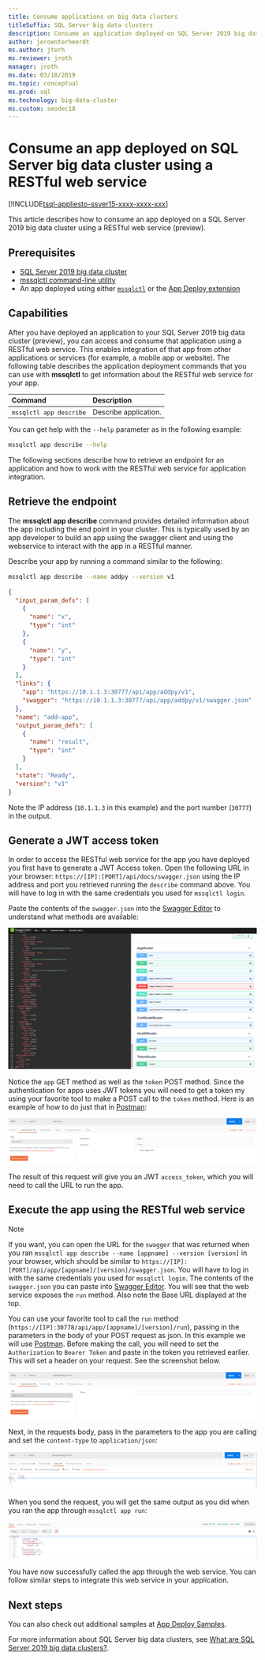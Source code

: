 ```yaml
---
title: Consume applications on big data clusters
titleSuffix: SQL Server big data clusters
description: Consume an application deployed on SQL Server 2019 big data cluster using a RESTful web service (preview).
author: jeroenterheerdt
ms.author: jterh
ms.reviewer: jroth
manager: jroth
ms.date: 03/18/2019
ms.topic: conceptual
ms.prod: sql
ms.technology: big-data-cluster
ms.custom: seodec18
---
```


# Consume an app deployed on SQL Server big data cluster using a RESTful web service

[!INCLUDE[tsql-appliesto-ssver15-xxxx-xxxx-xxx](../includes/tsql-appliesto-ssver15-xxxx-xxxx-xxx.md)]

This article describes how to consume an app deployed on a SQL Server 2019 big data cluster using a RESTful web service (preview).

## Prerequisites

- [SQL Server 2019 big data cluster](deployment-guidance.md)
- [mssqlctl command-line utility](deploy-install-mssqlctl.md)
- An app deployed using either [`mssqlctl`](big-data-cluster-create-apps.md) or the [App Deploy extension](app-deployment-extension.md)

## Capabilities

After you have deployed an application to your SQL Server 2019 big data cluster (preview), you can access and consume that application using a RESTful web service. This enables integration of that app from other applications or services (for example, a mobile app or website). The following table describes the application deployment commands that you can use with **mssqlctl** to get information about the RESTful web service for your app.

|Command |Description |
|:---|:---|
|`mssqlctl app describe` | Describe application. |

You can get help with the `--help` parameter as in the following example:

```bash
mssqlctl app describe --help
```

The following sections describe how to retrieve an endpoint for an application and how to work with the RESTful web service for application integration.

## Retrieve the endpoint

The **mssqlctl app describe** command provides detailed information about the app including the end point in your cluster. This is typically used by an app developer to build an app using the swagger client and using the webservice to interact with the app in a RESTful manner.

Describe your app by running a command similar to the following:

```bash
mssqlctl app describe --name addpy --version v1
```

```json
{
  "input_param_defs": [
    {
      "name": "x",
      "type": "int"
    },
    {
      "name": "y",
      "type": "int"
    }
  ],
  "links": {
    "app": "https://10.1.1.3:30777/api/app/addpy/v1",
    "swagger": "https://10.1.1.3:30777/api/app/addpy/v1/swagger.json"
  },
  "name": "add-app",
  "output_param_defs": [
    {
      "name": "result",
      "type": "int"
    }
  ],
  "state": "Ready",
  "version": "v1"
}
```

Note the IP address (`10.1.1.3` in this example) and the port number (`30777`) in the output.

## Generate a JWT access token

In order to access the RESTful web service for the app you have deployed you first have to generate a JWT Access token. Open the following URL in your browser: `https://[IP]:[PORT]/api/docs/swagger.json` using the IP address and port you retrieved running the `describe` command above. You will have to log in with the same credentials you used for `mssqlctl login`.

Paste the contents of the `swagger.json` into the [Swagger Editor](https://editor.swagger.io) to understand what methods are available:

![API Swagger](media/big-data-cluster-consume-apps/api_swagger.png)

Notice the `app` GET method as well as the `token` POST method. Since the authentication for apps uses JWT tokens you will need to get a token my using your favorite tool to make a POST call to the `token` method. Here is an example of how to do just that in [Postman](https://www.getpostman.com/):

![Postman Token](media/big-data-cluster-consume-apps/postman_token.png)

The result of this request will give you an JWT `access_token`, which you will need to call the URL to run the app.

## Execute the app using the RESTful web service

> [!NOTE]
> If you want, you can open the URL for the `swagger` that was returned when you ran `mssqlctl app describe --name [appname] --version [version]` in your browser, which should be similar to `https://[IP]:[PORT]/api/app/[appname]/[version]/swagger.json`. You will have to log in with the same credentials you used for `mssqlctl login`. The contents of the `swagger.json` you can paste into [Swagger Editor](https://editor.swagger.io). You will see that the web service exposes the `run` method. Also note the Base URL displayed at the top.

You can use your favorite tool to call the `run` method (`https://[IP]:30778/api/app/[appname]/[version]/run`), passing in the parameters in the body of your POST request as json. In this example we will use [Postman](https://www.getpostman.com/). Before making the call, you will need to set the `Authorization` to `Bearer Token` and paste in the token you retrieved earlier. This will set a header on your request. See the screenshot below.

![Postman Run Headers](media/big-data-cluster-consume-apps/postman_run_1.png)

Next, in the requests body, pass in the parameters to the app you are calling and set the `content-type` to `application/json`:

![Postman Run Body](media/big-data-cluster-consume-apps/postman_run_2.png)

When you send the request, you will get the same output as you did when you ran the app through `mssqlctl app run`:

![Postman Run Result](media/big-data-cluster-consume-apps/postman_result.png)

You have now successfully called the app through the web service. You can follow similar steps to integrate this web service in your application.

## Next steps

You can also check out additional samples at [App Deploy Samples](https://aka.ms/sql-app-deploy).

For more information about SQL Server big data clusters, see [What are SQL Server 2019 big data clusters?](big-data-cluster-overview.md).
